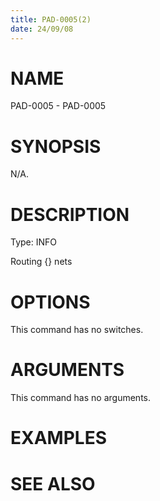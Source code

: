 ```yaml
---
title: PAD-0005(2)
date: 24/09/08
---
```


# NAME

PAD-0005 - PAD-0005

# SYNOPSIS

N/A.

# DESCRIPTION

Type: INFO

Routing {} nets

# OPTIONS

This command has no switches.

# ARGUMENTS

This command has no arguments.

# EXAMPLES

# SEE ALSO
